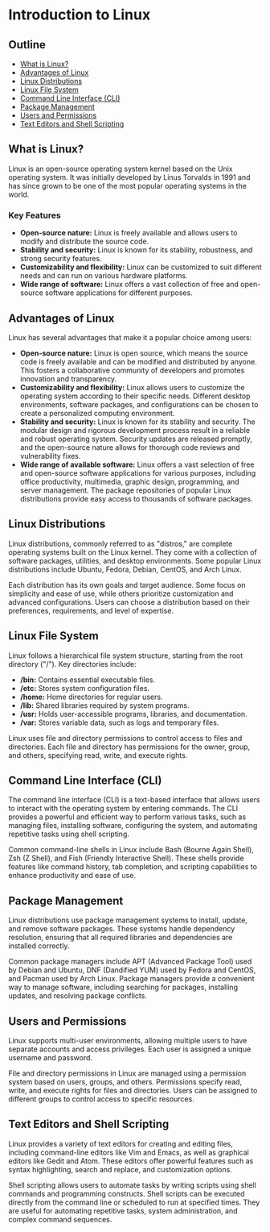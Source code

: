 # Introduction to Linux

## Outline
- [What is Linux?](#what-is-linux)
- [Advantages of Linux](#advantages-of-linux)
- [Linux Distributions](#linux-distributions)
- [Linux File System](#linux-file-system)
- [Command Line Interface (CLI)](#command-line-interface)
- [Package Management](#package-management)
- [Users and Permissions](#users-and-permissions)
- [Text Editors and Shell Scripting](#text-editors-and-shell-scripting)

## What is Linux?
Linux is an open-source operating system kernel based on the Unix operating system. It was initially developed by Linus Torvalds in 1991 and has since grown to be one of the most popular operating systems in the world.

### Key Features
- **Open-source nature:** Linux is freely available and allows users to modify and distribute the source code.
- **Stability and security:** Linux is known for its stability, robustness, and strong security features.
- **Customizability and flexibility:** Linux can be customized to suit different needs and can run on various hardware platforms.
- **Wide range of software:** Linux offers a vast collection of free and open-source software applications for different purposes.

## Advantages of Linux
Linux has several advantages that make it a popular choice among users:

- **Open-source nature:** Linux is open source, which means the source code is freely available and can be modified and distributed by anyone. This fosters a collaborative community of developers and promotes innovation and transparency.
- **Customizability and flexibility:** Linux allows users to customize the operating system according to their specific needs. Different desktop environments, software packages, and configurations can be chosen to create a personalized computing environment.
- **Stability and security:** Linux is known for its stability and security. The modular design and rigorous development process result in a reliable and robust operating system. Security updates are released promptly, and the open-source nature allows for thorough code reviews and vulnerability fixes.
- **Wide range of available software:** Linux offers a vast selection of free and open-source software applications for various purposes, including office productivity, multimedia, graphic design, programming, and server management. The package repositories of popular Linux distributions provide easy access to thousands of software packages.

## Linux Distributions
Linux distributions, commonly referred to as "distros," are complete operating systems built on the Linux kernel. They come with a collection of software packages, utilities, and desktop environments. Some popular Linux distributions include Ubuntu, Fedora, Debian, CentOS, and Arch Linux.

Each distribution has its own goals and target audience. Some focus on simplicity and ease of use, while others prioritize customization and advanced configurations. Users can choose a distribution based on their preferences, requirements, and level of expertise.

## Linux File System
Linux follows a hierarchical file system structure, starting from the root directory ("/"). Key directories include:

- **/bin:** Contains essential executable files.
- **/etc:** Stores system configuration files.
- **/home:** Home directories for regular users.
- **/lib:** Shared libraries required by system programs.
- **/usr:** Holds user-accessible programs, libraries, and documentation.
- **/var:** Stores variable data, such as logs and temporary files.

Linux uses file and directory permissions to control access to files and directories. Each file and directory has permissions for the owner, group, and others, specifying read, write, and execute rights.

## Command Line Interface (CLI)
The command line interface (CLI) is a text-based interface that allows users to interact with the operating system by entering commands. The CLI provides a powerful and efficient way to perform various tasks, such as managing files, installing software, configuring the system, and automating repetitive tasks using shell scripting.

Common command-line shells in Linux include Bash (Bourne Again Shell), Zsh (Z Shell), and Fish (Friendly Interactive Shell). These shells provide features like command history, tab completion, and scripting capabilities to enhance productivity and ease of use.

## Package Management
Linux distributions use package management systems to install, update, and remove software packages. These systems handle dependency resolution, ensuring that all required libraries and dependencies are installed correctly.

Common package managers include APT (Advanced Package Tool) used by Debian and Ubuntu, DNF (Dandified YUM) used by Fedora and CentOS, and Pacman used by Arch Linux. Package managers provide a convenient way to manage software, including searching for packages, installing updates, and resolving package conflicts.

## Users and Permissions
Linux supports multi-user environments, allowing multiple users to have separate accounts and access privileges. Each user is assigned a unique username and password.

File and directory permissions in Linux are managed using a permission system based on users, groups, and others. Permissions specify read, write, and execute rights for files and directories. Users can be assigned to different groups to control access to specific resources.

## Text Editors and Shell Scripting
Linux provides a variety of text editors for creating and editing files, including command-line editors like Vim and Emacs, as well as graphical editors like Gedit and Atom. These editors offer powerful features such as syntax highlighting, search and replace, and customization options.

Shell scripting allows users to automate tasks by writing scripts using shell commands and programming constructs. Shell scripts can be executed directly from the command line or scheduled to run at specified times. They are useful for automating repetitive tasks, system administration, and complex command sequences.
